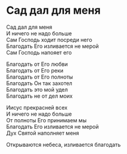 # Сад дал для меня
Сад дал для меня  
И ничего не надо больше  
Сам Господь ходит посреди него  
Благодать Его изливается не мерой  
Сам Господь напояет его  
  
Благодать от Его любви  
Благодать от Его реки  
Благодать от Его полноты  
Благодать Он так захотел  
Благодать это мой удел  
Благодать не от дел моих  
  
Иисус прекрасней всех  
И ничего не надо больше  
От полноты Его принимаем мы  
Благодать Его изливается не мерой  
Дух Святой наполняет меня  
  
Открываются небеса, изливается благодать 
